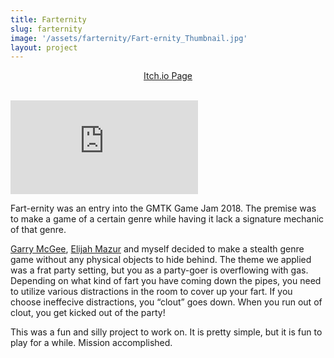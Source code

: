 ```yaml
---
title: Farternity
slug: farternity
image: '/assets/farternity/Fart-ernity_Thumbnail.jpg'
layout: project
---
```


<div style="text-align:center">
    <a href="https://aeuron.itch.io/farternity" target="_blank" class="button button--primary">Itch.io Page</a>
</div>

<br>

<p><iframe src="https://www.youtube.com/embed/8UtzKK0Qm9Y" loading="lazy" frameborder="0" allowfullscreen></iframe></p>

Fart-ernity was an entry into the GMTK Game Jam 2018. The premise was to make a game of a certain genre while having it lack a signature mechanic of that genre.

[Garry McGee](https://garrymcgee.com/), [Elijah Mazur](https://www.elijahmazur.com/) and myself decided to make a stealth genre game without any physical objects to hide behind. The theme we applied was a frat party setting, but you as a party-goer is overflowing with gas. Depending on what kind of fart you have coming down the pipes, you need to utilize various distractions in the room to cover up your fart. If you choose ineffecive distractions, you “clout” goes down. When you run out of clout, you get kicked out of the party!

This was a fun and silly project to work on. It is pretty simple, but it is fun to play for a while. Mission accomplished.
